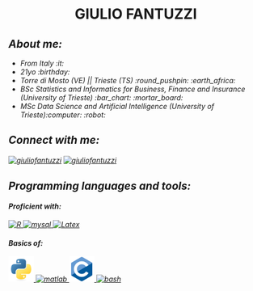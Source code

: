 <h1 align="center"> GIULIO FANTUZZI </h3></h1>
<h2 lign="left"><i>About me:</h2>
<ul>
  <li> From Italy :it:</li>
  <li> 21yo :birthday:</li>
  <li> Torre di Mosto (VE) || Trieste (TS) :round_pushpin: :earth_africa:</li>
  <li> BSc Statistics and Informatics for Business, Finance and Insurance (University of Trieste) :bar_chart: :mortar_board:</li>
  <li> MSc Data Science and Artificial Intelligence (University of Trieste):computer: :robot:</li> 
</ul>
<h2 lign="left"><i>Connect with me:</h2>
<p align="left">

<a href="mailto:giulio.fantuzzi01@gmail.com"><img align="center" src="https://www.vectorlogo.zone/logos/gmail/gmail-icon.svg" alt="giuliofantuzzi" height="40" width="50" /></a>
<a href="mailto:GIULIO.FANTUZZI@ds.units.it"><img align="center" src="https://cdn.iconscout.com/icon/premium/png-512-thumb/student-email-2811801-2335937.png?f=avif&w=256" alt="giuliofantuzzi" height="40" width="50" /></a>
</p>

<h2 align="left">Programming languages and tools:</h2>
<p align="left">
<h4>Proficient with:</h4>
<a href="https://www.r-project.org/" target="_blank" rel="noreferrer"> <img src="https://www.vectorlogo.zone/logos/r-project/r-project-official.svg" alt="R" width="50" height="50"/> </a>
<a href="https://www.mysql.com/" target="_blank" rel="noreferrer"> <img src="https://www.vectorlogo.zone/logos/mysql/mysql-official.svg" alt="mysql" width="80" height="75"/> </a>
<a href="https://www.latex-project.org/" target="_blank" rel="noreferrer"> <img src="https://i.stack.imgur.com/zHFFO.png" alt="Latex" width="80" height="40"/> </a>
<h4>Basics of:</h4>
<a href="https://www.python.org" target="_blank" rel="noreferrer"> <img src="https://raw.githubusercontent.com/devicons/devicon/master/icons/python/python-original.svg" alt="python" width="50" height="50"/> </a>
<a href="https://www.mathworks.com/" target="_blank" rel="noreferrer"> <img src="https://upload.wikimedia.org/wikipedia/commons/2/21/Matlab_Logo.png" alt="matlab" width="50" height="50"/> </a>
<a href="https://www.cprogramming.com/" target="_blank" rel="noreferrer"> <img src="https://raw.githubusercontent.com/devicons/devicon/master/icons/c/c-original.svg" alt="c" width="50" height="50"/> </a>
<a href="https://www.gnu.org/software/bash/" target="_blank" rel="noreferrer"> <img src="https://bashlogo.com/img/symbol/svg/full_colored_dark.svg" alt="bash" width="60" height="60"/> </a>
 </p>

